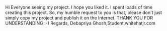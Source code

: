 Hi Everyone seeing my project. I hope you liked it. I spent loads of time creating this project. So, my humble request to you is that, please don't just simply copy my project and publish it on the Internet. 
                                      THANK YOU FOR UNDERSTANDING :-)
                                                                                                                              Regards,
                                                                                                    Debapriya Ghosh,Student,whitehatjr.com